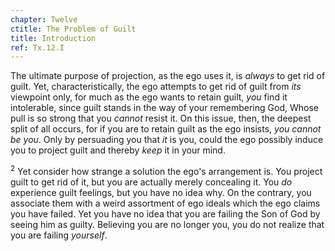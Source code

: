 ```yaml
---
chapter: Twelve
ctitle: The Problem of Guilt
title: Introduction
ref: Tx.12.I
---
```


The ultimate purpose of projection, as the ego uses it, is *always* to
get rid of guilt. Yet, characteristically, the ego attempts to get rid
of guilt from *its* viewpoint only, for much as the ego wants to retain
guilt, *you* find it intolerable, since guilt stands in the way of your
remembering God, Whose pull is so strong that you *cannot* resist it. On
this issue, then, the deepest split of all occurs, for if you are to
retain guilt as the ego insists, *you cannot be you*. Only by persuading
you that *it* is you, could the ego possibly induce you to project guilt
and thereby *keep* it in your mind.

<sup>2</sup> Yet consider how strange a solution the ego's arrangement is. You
project guilt to get rid of it, but you are actually merely concealing
it. You *do* experience guilt feelings, but you have no idea why. On the
contrary, you associate them with a weird assortment of ego ideals which
the ego claims you have failed. Yet you have no idea that you are
failing the Son of God by seeing him as guilty. Believing you are no
longer you, you do not realize that you are failing *yourself*.

